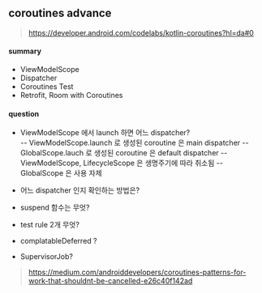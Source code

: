 


## coroutines advance

> https://developer.android.com/codelabs/kotlin-coroutines?hl=da#0

#### summary
- ViewModelScope
- Dispatcher
- Coroutines Test
- Retrofit, Room with Coroutines


#### question

- ViewModelScope 에서 launch 하면 어느 dispatcher?  
-- ViewModelScope.launch 로 생성된 coroutine 은 main dispatcher
-- GlobalScope.lauch 로 생성된 coroutine 은 default dispatcher
-- ViewModelScope, LifecycleScope 은 생명주기에 따라 취소됨
-- GlobalScope 은 사용 자제

- 어느 dispatcher 인지 확인하는 방법은?

- suspend 함수는 무엇?

- test rule 2개 무엇?

- complatableDeferred ?

- SupervisorJob?

> https://medium.com/androiddevelopers/coroutines-patterns-for-work-that-shouldnt-be-cancelled-e26c40f142ad

<!--stackedit_data:
eyJoaXN0b3J5IjpbMTgwNjA2Nzc2MywtMTY1NjA3MTA2MCw4Nz
cyMTUzMjgsMTg2NTA3NTg5LC0xMDY0Mzc5OTEwXX0=
-->